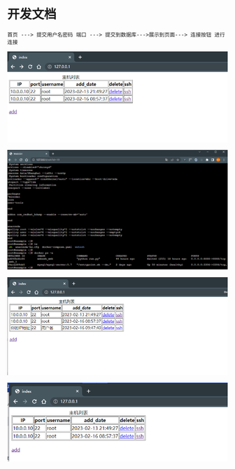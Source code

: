 # 开发文档

```text
首页 ---> 提交用户名密码 端口 ---> 提交到数据库--->展示到页面---> 连接按钮 进行连接
```

![img.png](img/img.png)

![img_1.png](img/img_1.png)

![img_2.png](img/img_2.png)

![img_3.png](img/img_3.png)